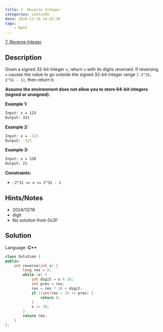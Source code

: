 ```yaml
---
title: 7. Reverse Integer
categories: Leetcode
date: 2024-12-16 14:42:39
tags:
    - Math
---
```


[7. Reverse Integer](https://leetcode.com/problems/reverse-integer/description/?envType=problem-list-v2&envId=plakya4j)

## Description

Given a signed 32-bit integer `x`, return `x` with its digits reversed. If reversing `x` causes the value to go outside the signed 32-bit integer range `[-2^31, 2^31 - 1]`, then return `0`.

**Assume the environment does not allow you to store 64-bit integers (signed or unsigned).**

**Example 1:**

```bash
Input: x = 123
Output: 321
```

**Example 2:**

```bash
Input: x = -123
Output: -321
```

**Example 3:**

```bash
Input: x = 120
Output: 21
```

**Constraints:**

- `-2^31 <= x <= 2^31 - 1`

## Hints/Notes

- 2024/12/16
- digit
- No solution from 0x3F

## Solution

Language: **C++**

```C++
class Solution {
public:
    int reverse(int x) {
        long res = 0;
        while (x) {
            int digit = x % 10;
            int prev = res;
            res = res * 10 + digit;
            if ((int)res / 10 != prev) {
                return 0;
            }
            x /= 10;
        }
        return res;
    }
};
```
